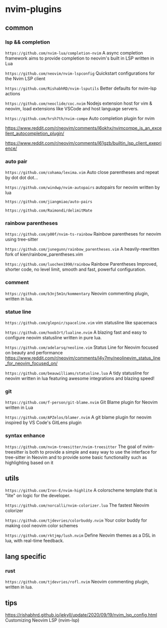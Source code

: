 # nvim-plugins


## common

### lsp && completion

`https://github.com/nvim-lua/completion-nvim` A async completion framework aims to provide completion to neovim's built in LSP written in Lua 

`https://github.com/neovim/nvim-lspconfig` Quickstart configurations for the Nvim LSP client 

`https://github.com/RishabhRD/nvim-lsputils` Better defaults for nvim-lsp actions 


`https://github.com/neoclide/coc.nvim`  Nodejs extension host for vim & neovim, load extensions like VSCode and host language servers. 

`https://github.com/hrsh7th/nvim-compe` Auto completion plugin for nvim

https://www.reddit.com/r/neovim/comments/l6okhx/nvimcompe_is_an_excellent_autocompletion_plugin/

https://www.reddit.com/r/neovim/comments/l61gzb/builtin_lsp_client_exeprience/

### auto pair

`https://github.com/cohama/lexima.vim` Auto close parentheses and repeat by dot dot dot... 

`https://github.com/windwp/nvim-autopairs` autopairs for neovim written by lua 

`https://github.com/jiangmiao/auto-pairs`

`https://github.com/Raimondi/delimitMate`

### rainbow parentheses

`https://github.com/p00f/nvim-ts-rainbow`  Rainbow parentheses for neovim using tree-sitter 

`https://github.com/junegunn/rainbow_parentheses.vim` A heavily-rewritten fork of kien/rainbow_parentheses.vim

`https://github.com/luochen1990/rainbow`  Rainbow Parentheses Improved, shorter code, no level limit, smooth and fast, powerful configuration. 

### comment

`https://github.com/b3nj5m1n/kommentary`  Neovim commenting plugin, written in lua. 

### statue line

`https://github.com/glepnir/spaceline.vim`  vim statusline like spacemacs

`https://github.com/hoob3rt/lualine.nvim`  A blazing fast and easy to configure neovim statusline written in pure lua. 

`https://github.com/adelarsq/neoline.vim`  Status Line for Neovim focused on beauty and performance   https://www.reddit.com/r/neovim/comments/l4y7my/neolinevim_status_line_for_neovim_focused_on/


`https://github.com/beauwilliams/statusline.lua`     A tidy statusline for neovim written in lua featuring awesome integrations and blazing speed! 

### git

`https://github.com/f-person/git-blame.nvim` Git Blame plugin for Neovim written in Lua 

`https://github.com/APZelos/blamer.nvim`  A git blame plugin for neovim inspired by VS Code's GitLens plugin 

### syntax enhance

`https://github.com/nvim-treesitter/nvim-treesitter` The goal of nvim-treesitter is both to provide a simple and easy way to use the interface for tree-sitter in Neovim and to provide some basic functionality such as highlighting based on it

## utils

`https://github.com/Iron-E/nvim-highlite`  A colorscheme template that is "lite" on logic for the developer.  

`https://github.com/norcalli/nvim-colorizer.lua`  The fastest Neovim colorizer

`https://github.com/tjdevries/colorbuddy.nvim`  Your color buddy for making cool neovim color schemes 

`https://github.com/rktjmp/lush.nvim` Define Neovim themes as a DSL in lua, with real-time feedback. 

## lang specific

### rust

`https://github.com/tjdevries/rofl.nvim`  Neovim commenting plugin, written in lua. 


## tips

<https://rishabhrd.github.io/jekyll/update/2020/09/19/nvim_lsp_config.html> Customizing Neovim LSP (nvim-lsp) 
